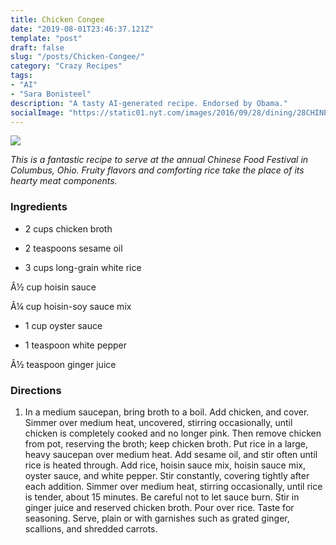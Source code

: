 ```yaml
---
title: Chicken Congee
date: "2019-08-01T23:46:37.121Z"
template: "post"
draft: false
slug: "/posts/Chicken-Congee/"
category: "Crazy Recipes"
tags:
- "AI"
- "Sara Bonisteel"
description: "A tasty AI-generated recipe. Endorsed by Obama."
socialImage: "https://static01.nyt.com/images/2016/09/28/dining/28CHINESE-WEB1/28CHINESE-WEB1-videoSixteenByNineJumbo1600.jpg"
---
```


![](https://static01.nyt.com/images/2016/09/28/dining/28CHINESE-WEB1/28CHINESE-WEB1-videoSixteenByNineJumbo1600.jpg)

*This is a fantastic recipe to serve at the annual Chinese Food Festival in Columbus, Ohio. Fruity flavors and comforting rice take the place of its hearty meat components.*
### Ingredients

* 2 cups chicken broth

* 2 teaspoons sesame oil

* 3 cups long-grain white rice

Â½ cup hoisin sauce

Â¼ cup hoisin-soy sauce mix

* 1 cup oyster sauce

* 1 teaspoon white pepper

Â½ teaspoon ginger juice
### Directions

1. In a medium saucepan, bring broth to a boil. Add chicken, and cover. Simmer over medium heat, uncovered, stirring occasionally, until chicken is completely cooked and no longer pink. Then remove chicken from pot, reserving the broth; keep chicken broth. Put rice in a large, heavy saucepan over medium heat. Add sesame oil, and stir often until rice is heated through. Add rice, hoisin sauce mix, hoisin sauce mix, oyster sauce, and white pepper. Stir constantly, covering tightly after each addition. Simmer over medium heat, stirring occasionally, until rice is tender, about 15 minutes. Be careful not to let sauce burn. Stir in ginger juice and reserved chicken broth. Pour over rice. Taste for seasoning. Serve, plain or with garnishes such as grated ginger, scallions, and shredded carrots.

